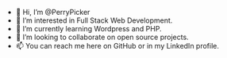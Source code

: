 - 👋 Hi, I’m @PerryPicker
- 👀 I’m interested in Full Stack Web Development.
- 🌱 I’m currently learning Wordpress and PHP.
- 💞️ I’m looking to collaborate on open source projects.
- 📫 You can reach me here on GitHub or in my LinkedIn profile.

<!---
PerryPicker/PerryPicker is a ✨ special ✨ repository because its `README.md` (this file) appears on your GitHub profile.
You can click the Preview link to take a look at your changes.
--->
